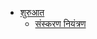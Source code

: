 * [शुरुआत](8b26e037308919a6b23484872cce6915/README.md)
	* [संस्करण नियंत्रण](8b26e037308919a6b23484872cce6915/b595f1ab508fa271a547fe24fd02e34c.md)